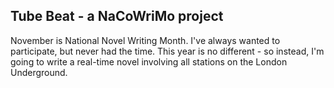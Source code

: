 ## Tube Beat - a NaCoWriMo project

November is National Novel Writing Month. I've always wanted to participate, but never had the time.
This year is no different - so instead, I'm going to write a real-time novel involving all stations
on the London Underground. 
